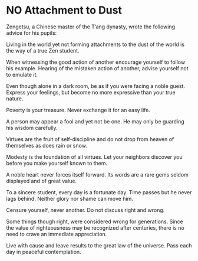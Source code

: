 # NO Attachment to Dust

Zengetsu, a Chinese master of the T’ang dynasty, wrote the following advice for his pupils:

Living in the world yet not forming attachments to the dust of the world is the way of a true Zen student.

When witnessing the good action of another encourage yourself to follow his example. Hearing of the mistaken action of another, advise yourself not to emulate it.

Even though alone in a dark room, be as if you were facing a noble guest. Express your feelings, but become no more expressive than your true nature.

Poverty is your treasure. Never exchange it for an easy life.

A person may appear a fool and yet not be one. He may only be guarding his wisdom carefully.

Virtues are the fruit of self-discipline and do not drop from heaven of themselves as does rain or snow.

Modesty is the foundation of all virtues. Let your neighbors discover you before you make yourself known to them.

A noble heart never forces itself forward. Its words are a rare gems seldom displayed and of great value.

To a sincere student, every day is a fortunate day. Time passes but he never lags behind. Neither glory nor shame can move him.

Censure yourself, never another. Do not discuss right and wrong.

Some things though right, were considered wrong for generations. Since the value of righteousness may be recognized after centuries, there is no need to crave an immediate appreciation.

Live with cause and leave results to the great law of the universe. Pass each day in peaceful contemplation.